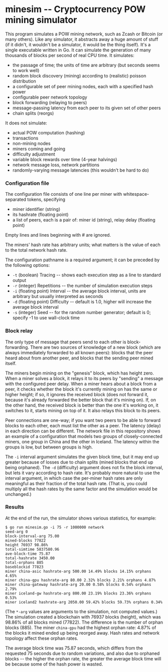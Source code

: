 # minesim -- Cryptocurrency POW mining simulator

This program simulates a POW mining network, such as Zcash or Bitcoin
(or many others). Like any simulator, it abstracts away a huge amount of
stuff (if it didn't, it wouldn't be a simulator, it would be the thing
itself). It's a single executable written in Go. It can simulate the
generation of many thousands of blocks per second of real CPU time. It
simulates:

- the passage of time; the units of time are arbitrary (but seconds seems to work well)
- random block discovery (mining) according to (realistic) poisson distribution
- a configurable set of peer mining nodes, each with a specified hash power
- configurable peer network topology
- block forwarding (relaying to peers)
- message-passing latency from each peer to its given set of other peers
- chain splits (reorgs)

It does not simulate:

- actual POW computation (hashing)
- transactions
- non-mining nodes
- miners coming and going
- difficulty adjustment
- variable block rewards over time (4-year halvings)
- network message loss, network partitions
- randomly-varying message latencies (this wouldn't be hard to do)

### Configuration file

The configuration file consists of one line per miner with
whitespace-separated tokens, specifying

- miner identifier (string)
- its hashrate (floating point)
- a list of peers, each is a pair of: miner id (string), relay delay (floating point)

Empty lines and lines beginning with # are ignored.

The miners' hash rate has arbitrary units; what matters is the value of
each to the total network hash rate.

The configuration pathname is a required argument; it can be preceded by the following options:

- `-t` (boolean) Tracing -- shows each execution step as a line to standard output
- `-r` (integer) Repetitions -- the number of simulation execution steps
- `-i` (floating point) Interval -- the average block interval, units are arbitrary but usually interpreted as seconds
- `-d` (floating point) Difficulty -- default is 1.0, higher will increase the average block interval
- `-s` (integer) Seed -- for the random number generator; default is 0; specify -1 to use wall-clock time

### Block relay

The only type of message that peers send to each other is
block-forwarding. There are two sources of knowledge of a new block
(which are always immediately forwarded to all known peers): blocks that
the peer heard about from another peer, and blocks that the sending peer
mined itself.

The miners begin mining on the "genesis" block, which has height
zero. When a miner solves a block, it relays it to its peers by "sending"
a message with the configured peer delay. When a miner hears about a
block from a peer, it checks whether the block it's currently mining
on has the same or higher height; if so, it ignores the received block
(does not forward it, because it's already forwarded the better block
that it's mining on). If, on the other hand, the received block is better
than the one it's working on, it switches to it, starts mining on top
of it. It also relays this block to its peers.

Peer connections are one-way; if you want two peers to be able to forward
blocks to each other, each must list the other as a peer. The latency
(delay) in each direction can be different. The network file in this
repository shows an example of a configuration that models two groups of
closely-connected miners, one group in China and the other in Iceland. The
latency within the groups is low, but between groups is high.

The `-i` interval argument simulates the given block time, but it may end
up greater because of losses due to chain splits (mined blocks that end
up being orphaned). The `-d` (difficulty) argument does not fix the block
interval, but lets it vary according to hash rate. It's probably more
natural to use the interval argument, in which case the per-miner hash
rates are only meaningful as their fraction of the total hash rate. (That
is, you could multiply all the hash rates by the same factor and the
simulation would be unchanged.)

### Results

At the end of the run, the simulator shows various statistics, for example:

```
$ go run minesim.go -i 75 -r 1000000 network
seed-arg 0
block-interval-arg 75.00
mined-blocks 77822
height 76937 98.86%
total-simtime 5837580.96
ave-block-time 75.87
total-hashrate 3450.00
total-orphans 885
baseblockid 77823
miner china-asic hashrate-arg 500.00 14.49% blocks 14.15% orphans 4.65%
miner china-gpu hashrate-arg 80.00 2.32% blocks 2.21% orphans 4.87%
miner china-gateway hashrate-arg 20.00 0.58% blocks 0.54% orphans 2.79%
miner iceland-gw hashrate-arg 800.00 23.19% blocks 23.36% orphans 0.53%
miner iceland2 hashrate-arg 2050.00 59.42% blocks 59.73% orphans 0.34%
```

(The `*-arg` values are arguments to the simulation, not computed
values.) The simulation created a blockchain with 76937 blocks (height),
which was 98.86% of all blocks mined (77822). The difference is the number
of orphan blocks (885). The miner `china-gpu` had the highest orphan rate:
4.87% of the blocks it mined ended up being reorged away. Hash rates
and network topology affect these orphan rates.

The average block time was 75.87 seconds, which differs from the requested
75 seconds due to random variations, and also due to orphaned blocks --
the higher the orphan rate, the greater the average block time will be
because some of the hash power is wasted.
